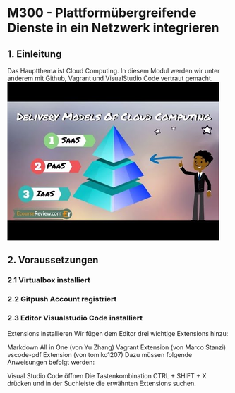 # M300 - Plattformübergreifende  Dienste in ein Netzwerk integrieren

## 1. Einleitung

Das Hauptthema ist Cloud Computing. In diesem Modul werden wir unter anderem mit Github, Vagrant und VisualStudio Code vertraut gemacht. 
<img src="/Bilder/Bilder1.jpg" alt="Check"/>

## 2. Voraussetzungen
### 2.1 Virtualbox installiert
### 2.2 Gitpush Account registriert
### 2.3 Editor Visualstudio Code installiert
Extensions installieren
Wir fügen dem Editor drei wichtige Extensions hinzu:

Markdown All in One (von Yu Zhang)
Vagrant Extension (von Marco Stanzi)
vscode-pdf Extension (von tomiko1207)
Dazu müssen folgende Anweisungen befolgt werden:

Visual Studio Code öffnen
Die Tastenkombination CTRL + SHIFT + X drücken und in der Suchleiste die erwähnten Extensions suchen.

